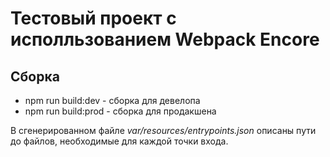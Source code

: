 # Тестовый проект с исполльзованием Webpack Encore

## Сборка
- npm run build:dev - сборка для девелопа
- npm run build:prod - сборка для продакшена

В сгенерированном файле *var/resources/entrypoints.json* описаны пути до файлов, необходимые для каждой точки входа.